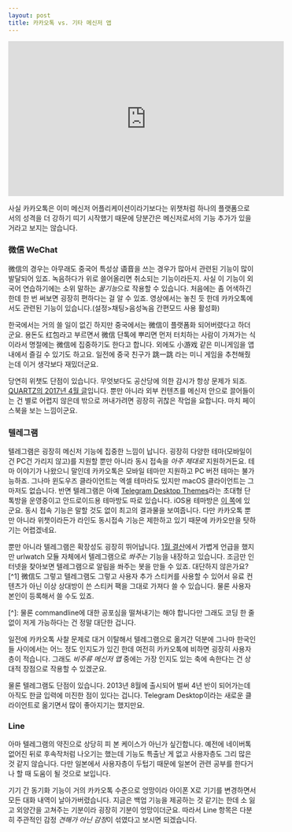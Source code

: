 ```yaml
---
layout: post
title: 카카오톡 vs. 기타 메신저 앱
---
```


<iframe width="560" height="315" src="https://www.youtube-nocookie.com/embed/CLmEoyEr06E?rel=0&amp;showinfo=0" frameborder="0" allow="autoplay; encrypted-media" allowfullscreen></iframe>

사실 카카오톡은 이미 메신저 어플리케이션이라기보다는 위챗처럼 하나의 플랫폼으로서의 성격을 더 강하기 띠기 시작했기 때문에 당분간은 메신저로서의 기능 추가가 있을 거라고 보지는 않습니다.

### 微信 WeChat

微信의 경우는 아무래도 중국어 특성상 语音을 쓰는 경우가 많아서 관련된 기능이 많이 발달되어 있죠. 녹음하다가 위로 쓸어올리면 취소되는 기능이라든지. 사실 이 기능이 외국어 연습하기에는 소위 말하는 *꿀기능*으로 작용할 수 있습니다. 처음에는 좀 어색하긴한데 한 번 써보면 굉장히 편하다는 걸 알 수 있죠. 영상에서는 놓친 듯 한데 카카오톡에서도 관련된 기능이 있습니다.(설정>채팅>음성녹음 간편모드 사용 활성화) 

한국에서는 거의 쓸 일이 없긴 하지만 중국에서는 微信이 플랫폼화 되어버렸다고 하더군요. 용돈도 红包라고 부르면서 微信 단톡에 뿌리면 먼저 터치하는 사람이 가져가는 식이라서 명절에는 微信에 집중하기도 한다고 합니다. 외에도 小游戏 같은 미니게임을 앱 내에서 즐길 수 있기도 하고요. 일전에 중국 친구가 跳一跳 라는 미니 게임을 추천해줬는데 이거 생각보다 재밌더군요.

당연히 위챗도 단점이 있습니다. 무엇보다도 공산당에 의한 감시가 항상 문제가 되죠. [QUARTZ의 2017년 4월 글](https://qz.com/960948/what-happens-when-you-try-to-send-politically-sensitive-messages-on-wechat/)입니다. 뿐만 아니라 외부 컨텐츠를 메신저 안으로 끌어들이는 건 별로 어렵지 않은데 밖으로 꺼내가려면 굉장히 귀찮은 작업을 요합니다. 마치 페이스북을 보는 느낌이군요.

### 텔레그램

텔레그램은 굉장히 메신저 기능에 집중한 느낌이 납니다. 굉장히 다양한 테마(모바일이건 PC건 가리지 않고)를 지원할 뿐만 아니라 동시 접속을 *아주 제대로* 지원하거든요. 테마 이야기가 나왔으니 말인데 카카오톡은 모바일 테마만 지원하고 PC 버전 테마는 불가능하죠. 그나마 윈도우즈 클라이언트는 엑셀 테마라도 있지만 macOS 클라이언트는 그마저도 없습니다. 반면 텔레그램은 아예 [Telegram Desktop Themes](https://t.me/TelegramThemes)라는 초대형 단톡방을 운영중이고 안드로이드용 테마방도 따로 있습니다. iOS용 테마방은 [이 쪽](https://t.me/iOSthemes)에 있군요. 동시 접속 기능은 말할 것도 없이 최고의 결과물을 보여줍니다. 다만 카카오톡 뿐만 아니라 위챗이라든가 라인도 동시접속 기능은 제한하고 있기 때문에 카카오만을 탓하기는 어렵겠네요.

뿐만 아니라 텔레그램은 확장성도 굉장히 뛰어납니다. [1월 결산](https://canor.cf/2018/02/01/1월-결산/)에서 가볍게 언급을 했지만 urlwatch 모듈 자체에서 텔레그램으로 *쏴주는* 기능을 내장하고 있습니다. 조금만 인터넷을 찾아보면 텔레그램으로 알림을 쏴주는 봇을 만들 수 있죠. 대단하지 않은가요?[^1] 微信도 그렇고 텔레그램도 그렇고 사용자 추가 스티커를 사용할 수 있어서 유료 컨텐츠가 아닌 이상 상대방이 쓴 스티커 팩을 그대로 가져다 쓸 수 있습니다. 물론 사용자 본인이 등록해서 쓸 수도 있죠.

[^]: 물론 commandline에 대한 공포심을 떨쳐내기는 해야 합니다만 그래도 코딩 한 줄 없이 저게 가능하다는 건 정말 대단한 겁니다.

일전에 카카오톡 사찰 문제로 대거 이탈해서 텔레그램으로 옮겨간 덕분에 그나마 한국인들 사이에서는 어느 정도 인지도가 있긴 한데 여전히 카카오톡에 비하면 굉장히 사용자층이 적습니다. 그래도 *비주류 메신저 앱* 중에는 가장 인지도 있는 축에 속한다는 건 상대적 장점으로 작용할 수 있겠군요.

물론 텔레그램도 단점이 있습니다. 2013년 8월에 출시되어 벌써 4년 반이 되어가는데 아직도 한글 입력에 미진한 점이 있다는 겁니다. Telegram Desktop이라는 새로운 클라이언트로 옮기면서 많이 좋아지기는 했지만요.

### Line

아마 텔레그램의 약진으로 상당히 피 본 케이스가 아닌가 싶긴합니다. 예전에 네이버톡 없어진 뒤로 후속작처럼 나오기는 했는데 기능도 특출난 게 없고 사용자층도 그리 많은 것 같지 않습니다. 다만 일본에서 사용자층이 두텁기 때문에 일본어 관련 공부를 한다거나 할 때 도움이 될 것으로 보입니다.

기기 간 동기화 기능이 거의 카카오톡 수준으로 엉망이라 아이폰 X로 기기를 변경하면서 모든 대화 내역이 날아가버렸습니다. 지금은 백업 기능을 제공하는 것 같기는 한데 소 잃고 외양간을 고쳐주는 기분이라 굉장히 기분이 엉망이더군요. 따라서 Line 항목은 다분히 주관적인 감정 *견해가 아닌 감정*이 섞였다고 보시면 되겠습니다.